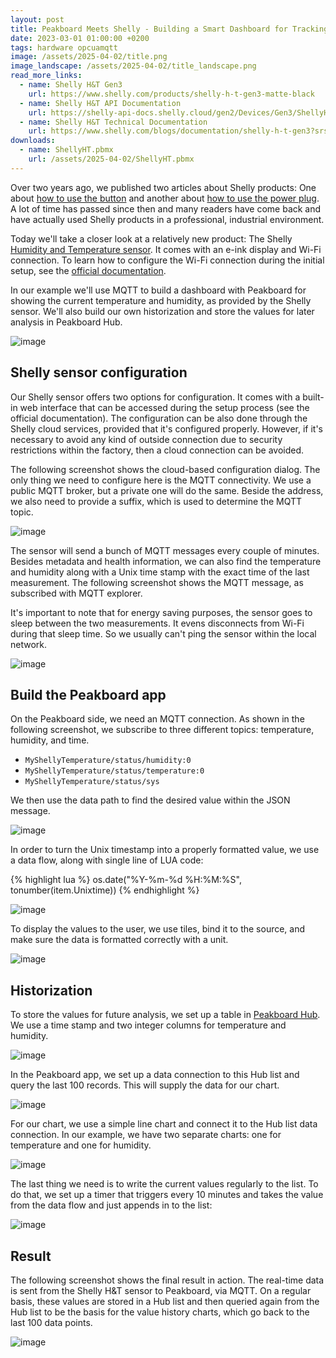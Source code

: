 ```yaml
---
layout: post
title: Peakboard Meets Shelly - Building a Smart Dashboard for Tracking Temperature and Humidity
date: 2023-03-01 01:00:00 +0200
tags: hardware opcuamqtt
image: /assets/2025-04-02/title.png
image_landscape: /assets/2025-04-02/title_landscape.png
read_more_links:
  - name: Shelly H&T Gen3
    url: https://www.shelly.com/products/shelly-h-t-gen3-matte-black
  - name: Shelly H&T API Documentation
    url: https://shelly-api-docs.shelly.cloud/gen2/Devices/Gen3/ShellyHTG3/
  - name: Shelly H&T Technical Documentation
    url: https://www.shelly.com/blogs/documentation/shelly-h-t-gen3?srsltid=AfmBOop_uRRkBuYODH76QXhhOjD3FCpFxvW4KtqyH2xq85LxG6U4f19C
downloads:
  - name: ShellyHT.pbmx
    url: /assets/2025-04-02/ShellyHT.pbmx
---
```

Over two years ago, we published two articles about Shelly products: One about [how to use the button](/Building-an-emergency-button-with-Shelly-Button1-and-MQTT.html) and another about [how to use the power plug](/Fun-with-Shelly-Plug-S-Switching-Power-on-and-off.html). A lot of time has passed since then and many readers have come back and have actually used Shelly products in a professional, industrial environment.

Today we'll take a closer look at a relatively new product: The Shelly [Humidity and Temperature sensor](https://www.shelly.com/products/shelly-h-t-gen3-matte-black). It comes with an e-ink display and Wi-Fi connection. To learn how to configure the Wi-Fi connection during the initial setup, see the [official documentation](https://www.shelly.com/blogs/documentation/shelly-h-t-gen3?srsltid=AfmBOop_uRRkBuYODH76QXhhOjD3FCpFxvW4KtqyH2xq85LxG6U4f19C).

In our example we'll use MQTT to build a dashboard with Peakboard for showing the current temperature and humidity, as provided by the Shelly sensor. We'll also build our own historization and store the values for later analysis in Peakboard Hub.

![image](/assets/2025-04-02/010.png)

## Shelly sensor configuration

Our Shelly sensor offers two options for configuration. It comes with a built-in web interface that can be accessed during the setup process (see the official documentation). The configuration can be also done through the Shelly cloud services, provided that it's configured properly. However, if it's necessary to avoid any kind of outside connection due to security restrictions within the factory, then a cloud connection can be avoided.

The following screenshot shows the cloud-based configuration dialog. The only thing we need to configure here is the MQTT connectivity. We use a public MQTT broker, but a private one will do the same. Beside the address, we also need to provide a suffix, which is used to determine the MQTT topic.

![image](/assets/2025-04-02/020.png)

The sensor will send a bunch of MQTT messages every couple of minutes. Besides metadata and health information, we can also find the temperature and humidity along with a Unix time stamp with the exact time of the last measurement. The following screenshot shows the MQTT message, as subscribed with MQTT explorer.

It's important to note that for energy saving purposes, the sensor goes to sleep between the two measurements. It evens disconnects from Wi-Fi during that sleep time. So we usually can't ping the sensor within the local network. 

![image](/assets/2025-04-02/030.png)

## Build the Peakboard app

On the Peakboard side, we need an MQTT connection. As shown in the following screenshot, we subscribe to three different topics: temperature, humidity, and time.

- `MyShellyTemperature/status/humidity:0`
- `MyShellyTemperature/status/temperature:0`
- `MyShellyTemperature/status/sys`

We then use the data path to find the desired value within the JSON message.

![image](/assets/2025-04-02/040.png)

In order to turn the Unix timestamp into a properly formatted value, we use a data flow, along with single line of LUA code:

{% highlight lua %}
os.date("%Y-%m-%d %H:%M:%S", tonumber(item.Unixtime))
{% endhighlight %}

![image](/assets/2025-04-02/050.png)

To display the values to the user, we use tiles, bind it to the source, and make sure the data is formatted correctly with a unit.

![image](/assets/2025-04-02/060.png)

## Historization

To store the values for future analysis, we set up a table in [Peakboard Hub](/Peakboard-Hub-Online-An-introduction-for-complete-beginners.html). We use a time stamp and two integer columns for temperature and humidity.

![image](/assets/2025-04-02/070.png)

In the Peakboard app, we set up a data connection to this Hub list and query the last 100 records. This will supply the data for our chart.

![image](/assets/2025-04-02/080.png)

For our chart, we use a simple line chart and connect it to the Hub list data connection. In our example, we have two separate charts: one for temperature and one for humidity.

![image](/assets/2025-04-02/090.png)

The last thing we need is to write the current values regularly to the list. To do that, we set up a timer that triggers every 10 minutes and takes the value from the data flow and just appends in to the list:

![image](/assets/2025-04-02/100.png)

## Result

The following screenshot shows the final result in action. The real-time data is sent from the Shelly H&T sensor to Peakboard, via MQTT. On a regular basis, these values are stored in a Hub list and then queried again from the Hub list to be the basis for the value history charts, which go back to the last 100 data points.

![image](/assets/2025-04-02/result.png)